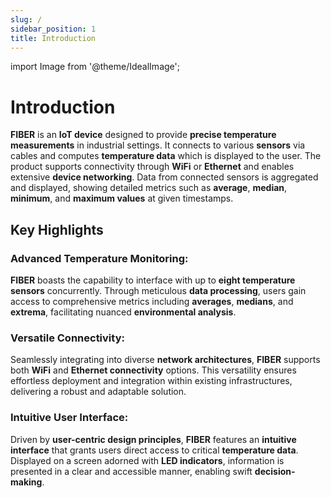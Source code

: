 ```yaml
---
slug: /
sidebar_position: 1
title: Introduction
---
```

import Image from '@theme/IdealImage';

# Introduction

**FIBER** is an **IoT device** designed to provide **precise temperature measurements** in industrial settings. It connects to various **sensors** via cables and computes **temperature data** which is displayed to the user. The product supports connectivity through **WiFi** or **Ethernet** and enables extensive **device networking**. Data from connected sensors is aggregated and displayed, showing detailed metrics such as **average**, **median**, **minimum**, and **maximum values** at given timestamps.

## Key Highlights

### Advanced Temperature Monitoring:

**FIBER** boasts the capability to interface with up to **eight temperature sensors** concurrently. Through meticulous **data processing**, users gain access to comprehensive metrics including **averages**, **medians**, and **extrema**, facilitating nuanced **environmental analysis**.

### Versatile Connectivity:

Seamlessly integrating into diverse **network architectures**, **FIBER** supports both **WiFi** and **Ethernet connectivity** options. This versatility ensures effortless deployment and integration within existing infrastructures, delivering a robust and adaptable solution.

### Intuitive User Interface:

Driven by **user-centric design principles**, **FIBER** features an **intuitive interface** that grants users direct access to critical **temperature data**. Displayed on a screen adorned with **LED indicators**, information is presented in a clear and accessible manner, enabling swift **decision-making**.